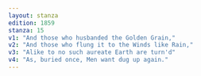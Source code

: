 ```yaml
---
layout: stanza
edition: 1859
stanza: 15
v1: "And those who husbanded the Golden Grain,"
v2: "And those who flung it to the Winds like Rain,"
v3: "⁠Alike to no such aureate Earth are turn'd"
v4: "As, buried once, Men want dug up again."
---
```

